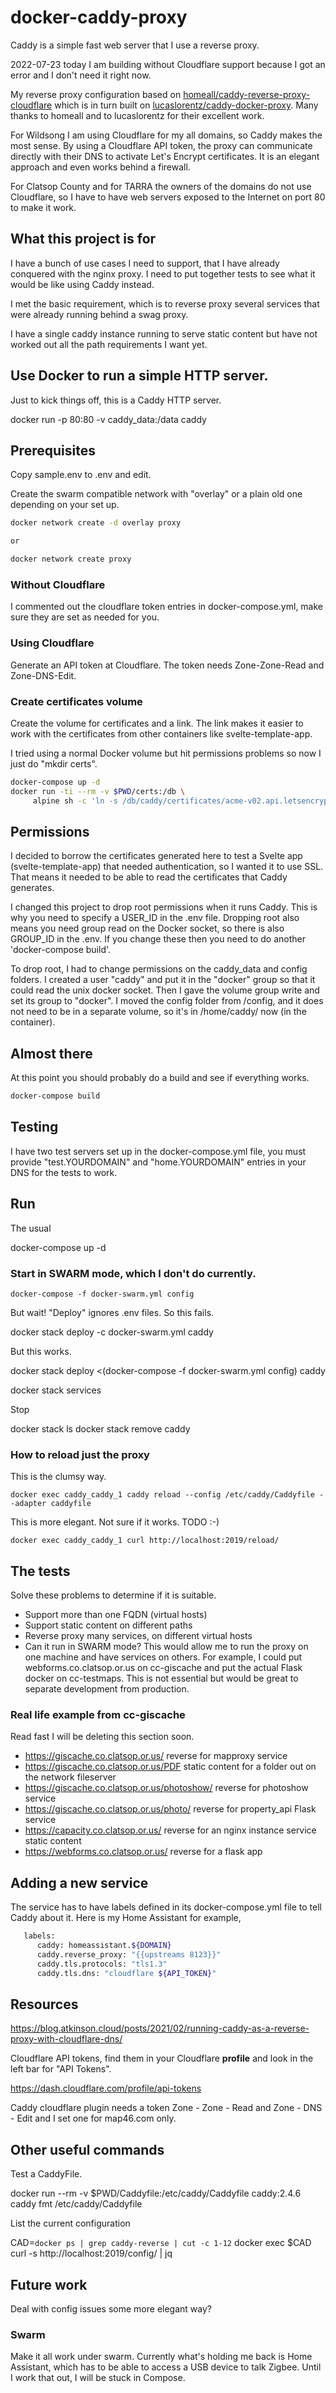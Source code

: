 # docker-caddy-proxy

Caddy is a simple fast web server that I use a reverse proxy.

2022-07-23 today I am building without Cloudflare support because I got an error and
I don't need it right now.

My reverse proxy configuration based on
[homeall/caddy-reverse-proxy-cloudflare](https://github.com/homeall/caddy-reverse-proxy-cloudflare)
which is in turn built on
[lucaslorentz/caddy-docker-proxy](https://github.com/lucaslorentz/caddy-docker-proxy).
Many thanks to homeall and to lucaslorentz for their excellent work.

For Wildsong I am using Cloudflare for my all domains, so Caddy makes
the most sense.  By using a Cloudflare API token, the proxy can
communicate directly with their DNS to activate Let's Encrypt
certificates. It is an elegant approach and even works behind a
firewall.

For Clatsop County and for TARRA the owners of the domains do not use Cloudflare, so I have to
have web servers exposed to the Internet on port 80 to make it work.

## What this project is for

I have a bunch of use cases I need to support, that I have already
conquered with the nginx proxy. I need to put together tests to see
what it would be like using Caddy instead.

I met the basic requirement, which is to reverse proxy several
services that were already running behind a swag proxy.

I have a single caddy instance running to serve static content
but have not worked out all the path requirements I want yet.

## Use Docker to run a simple HTTP server.

Just to kick things off, this is a Caddy HTTP server.

   docker run -p 80:80 -v caddy_data:/data caddy

## Prerequisites

Copy sample.env to .env and edit.

Create the swarm compatible network with "overlay" or a plain old one depending on your set up.

```bash
docker network create -d overlay proxy

or

docker network create proxy
```

### Without Cloudflare

I commented out the cloudflare token entries in docker-compose.yml,
make sure they are set as needed for you.

### Using Cloudflare

Generate an API token at Cloudflare.
The token needs Zone-Zone-Read and Zone-DNS-Edit.

### Create certificates volume

Create the volume for certificates and a link.
The link makes it easier to work with the certificates from other containers like svelte-template-app.

I tried using a normal Docker volume but hit permissions problems so now I just do "mkdir certs". 

```bash
docker-compose up -d
docker run -ti --rm -v $PWD/certs:/db \
     alpine sh -c 'ln -s /db/caddy/certificates/acme-v02.api.letsencrypt.org-directory/ certificates'
```

## Permissions

I decided to borrow the certificates generated here to test a Svelte
app (svelte-template-app) that needed authentication, so I wanted it
to use SSL. That means it needed to be able to read the certificates
that Caddy generates.

I changed this project to drop root permissions when it runs Caddy.
This is why you need to specify a USER_ID in the .env file.
Dropping root also means you need group read on the Docker socket,
so there is also GROUP_ID in the .env.
If you change these then you need to do another 'docker-compose build'.

To drop root, I had to change permissions on the caddy_data and config
folders. I created a user "caddy" and put it in the "docker" group so
that it could read the unix docker socket. Then I gave the volume
group write and set its group to "docker".  I moved the config folder
from /config, and it does not need to be in a separate volume, so it's
in /home/caddy/ now (in the container).

## Almost there

At this point you should probably do a build and see if everything works.

```bash
docker-compose build
```


## Testing

I have two test servers set up in the docker-compose.yml file, you
must provide "test.YOURDOMAIN" and "home.YOURDOMAIN" entries in your
DNS for the tests to work.

## Run

The usual

   docker-compose up -d
   
### Start in SWARM mode, which I don't do currently.

    docker-compose -f docker-swarm.yml config

But wait! "Deploy" ignores .env files. So this fails.

   docker stack deploy -c docker-swarm.yml caddy

But this works.

   docker stack deploy <(docker-compose -f docker-swarm.yml config) caddy

   docker stack services
   
Stop

   docker stack ls
   docker stack remove caddy

### How to reload just the proxy

This is the clumsy way.

    docker exec caddy_caddy_1 caddy reload --config /etc/caddy/Caddyfile --adapter caddyfile

This is more elegant. Not sure if it works. TODO :-)

    docker exec caddy_caddy_1 curl http://localhost:2019/reload/

## The tests

Solve these problems to determine if it is suitable.

* Support more than one FQDN (virtual hosts)
* Support static content on different paths
* Reverse proxy many services, on different virtual hosts
* Can it run in SWARM mode? This would allow me to run the proxy on one machine and have services on others.
For example, I could put webforms.co.clatsop.or.us on cc-giscache and put the actual Flask docker on cc-testmaps.
This is not essential but would be great to separate development from production.

### Real life example from cc-giscache

Read fast I will be deleting this section soon.

* https://giscache.co.clatsop.or.us/   reverse for mapproxy service
* https://giscache.co.clatsop.or.us/PDF  static content for a folder out on the network fileserver
* https://giscache.co.clatsop.or.us/photoshow/  reverse for photoshow service
* https://giscache.co.clatsop.or.us/photo/  reverse for property_api Flask service
* https://capacity.co.clatsop.or.us/   reverse for an nginx instance service static content
* https://webforms.co.clatsop.or.us/   reverse for a flask app

## Adding a new service

The service has to have labels defined in its docker-compose.yml file
to tell Caddy about it. Here is my Home Assistant for example,

```bash
   labels:
      caddy: homeassistant.${DOMAIN}
      caddy.reverse_proxy: "{{upstreams 8123}}"
      caddy.tls.protocols: "tls1.3"
      caddy.tls.dns: "cloudflare ${API_TOKEN}"
```

## Resources

https://blog.atkinson.cloud/posts/2021/02/running-caddy-as-a-reverse-proxy-with-cloudflare-dns/

Cloudflare API tokens, find them in your Cloudflare **profile** and look in the left bar for "API Tokens". 

https://dash.cloudflare.com/profile/api-tokens

Caddy cloudflare plugin needs a token Zone - Zone - Read and Zone - DNS - Edit and I set one for map46.com only.

## Other useful commands

Test a CaddyFile.

docker run --rm -v $PWD/Caddyfile:/etc/caddy/Caddyfile caddy:2.4.6 caddy fmt /etc/caddy/Caddyfile

List the current configuration

   CAD=`docker ps | grep caddy-reverse | cut -c 1-12`
   docker exec $CAD curl -s http://localhost:2019/config/ | jq

## Future work

Deal with config issues some more elegant way?

### Swarm

Make it all work under swarm. Currently what's holding me back is Home Assistant, 
which has to be able to access a USB device to talk Zigbee.
Until I work that out, I will be stuck in Compose.

